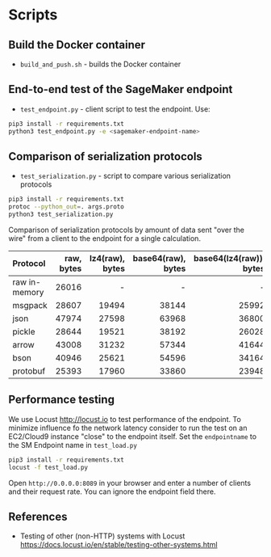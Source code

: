# Scripts

## Build the Docker container

- `build_and_push.sh` - builds the Docker container

## End-to-end test of the SageMaker endpoint

- `test_endpoint.py` - client script to test the endpoint. Use:

```bash
pip3 install -r requirements.txt
python3 test_endpoint.py -e <sagemaker-endpoint-name>
```

## Comparison of serialization protocols

- `test_serialization.py` - script to compare various serialization protocols

```bash
pip3 install -r requirements.txt
protoc --python_out=. args.proto
python3 test_serialization.py
```

Comparison of serialization protocols by amount of data sent "over the wire" from a client to the endpoint for a single calculation.

| Protocol | raw, bytes | lz4(raw), bytes | base64(raw), bytes | base64(lz4(raw)), bytes |
|:---|----:|---:|---:|---:|
|raw in-memory | 26016 | - | - | - |
|msgpack | 28607 | 19494 | 38144 | 25992 |
|json | 47974 | 27598 | 63968 | 36800 |
|pickle | 28644 | 19521 | 38192 | 26028 |
|arrow | 43008 | 31232 | 57344 | 41644 |
|bson | 40946 | 25621 | 54596 | 34164 |
|protobuf | 25393 | 17960 | 33860 | 23948 |

## Performance testing

We use Locust <http://locust.io> to test performance of the endpoint.
To minimize influence fo the network latency consider to run the test on an EC2/Cloud9 instance
"close" to the endpoint itself.
Set the `endpointname` to the SM Endpoint name in `test_load.py`

```bash
pip3 install -r requirements.txt
locust -f test_load.py
```

Open `http://0.0.0.0:8089` in your browser and enter a number of clients and their request rate. You can ignore the endpoint field there.

## References

- Testing of other (non-HTTP) systems with Locust <https://docs.locust.io/en/stable/testing-other-systems.html>
